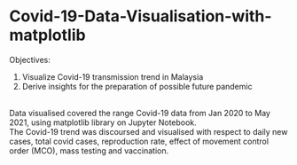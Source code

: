 # Covid-19-Data-Visualisation-with-matplotlib

Objectives: 
1. Visualize Covid-19 transmission trend in Malaysia 
2. Derive insights for the preparation of possible future pandemic

<br>
Data visualised covered the range Covid-19 data from Jan 2020 to May 2021, using matplotlib library on Jupyter Notebook. <br>
The Covid-19 trend was discoursed and visualised with respect to daily new cases, total covid cases, reproduction rate, effect of movement control order (MCO), mass testing and vaccination. 
<br>
